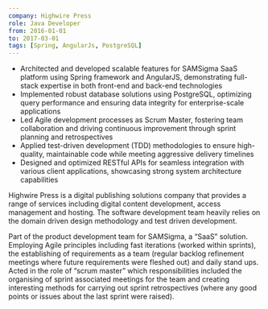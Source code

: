 ```yaml
---
company: Highwire Press
role: Java Developer
from: 2016-01-01
to: 2017-03-01
tags: [Spring, AngularJs, PostgreSQL]
---
```


<!--action-points-->

- Architected and developed scalable features for SAMSigma SaaS platform using Spring framework and AngularJS, demonstrating full-stack expertise in both front-end and back-end technologies
- Implemented robust database solutions using PostgreSQL, optimizing query performance and ensuring data integrity for enterprise-scale applications
- Led Agile development processes as Scrum Master, fostering team collaboration and driving continuous improvement through sprint planning and retrospectives
- Applied test-driven development (TDD) methodologies to ensure high-quality, maintainable code while meeting aggressive delivery timelines
- Designed and optimized RESTful APIs for seamless integration with various client applications, showcasing strong system architecture capabilities

<!--full-description-->

Highwire Press is a digital publishing solutions company that provides a range of services including digital content development, access management and hosting. The software development team heavily relies on the domain driven design methodology and test driven development.

Part of the product development team for SAMSigma, a “SaaS” solution. Employing Agile principles including fast iterations (worked within sprints), the establishing of requirements as a team (regular backlog refinement meetings where future requirements were fleshed out) and daily stand ups. Acted in the role of “scrum master” which responsibilities included the organising of sprint associated meetings for the team and creating interesting methods for carrying out sprint retrospectives (where any good points or issues about the last sprint were raised).
